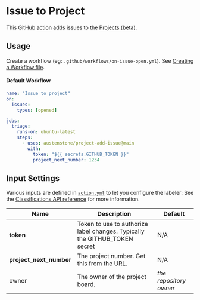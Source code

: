 # Issue to Project

This GitHub [action](https://docs.github.com/en/actions) adds issues to the [Projects (beta)](https://github.com/features/issues).

## Usage
Create a workflow (eg: `.github/workflows/on-issue-open.yml`). See [Creating a Workflow file](https://help.github.com/en/articles/configuring-a-workflow#creating-a-workflow-file).

#### Default Workflow
```yml
name: "Issue to project"
on:
  issues:
    types: [opened]

jobs:
  triage:
    runs-on: ubuntu-latest
    steps:
      - uses: austenstone/project-add-issue@main
        with:
          token: "${{ secrets.GITHUB_TOKEN }}"
          project_next_number: 1234
```

## Input Settings
Various inputs are defined in [`action.yml`](action.yml) to let you configure the labeler:
See the [Classifications API reference](https://beta.openai.com/docs/api-reference/classifications) for more information.

| Name | Description | Default |
| --- | - | - |
| **token** | Token to use to authorize label changes. Typically the GITHUB_TOKEN secret | N/A |
| **project_next_number** | The project number. Get this from the URL. | N/A |
| owner | The owner of the project board. | _the repository owner_
